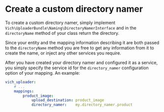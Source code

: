 Create a custom directory namer
===============================

To create a custom directory namer, simply implement
`Vich\UploaderBundle\Naming\DirectoryNamerInterface`
and in the `directoryName` method of your class return the directory.

Since your entity and the mapping information describing it are both passed to
the `directoryName` method you are free to get any information from it to
create the name, or inject any other services you require.

After you have created your directory namer and configured it as a service, you simply specify
the service id for the `directory_namer` configuration option of your mapping. An example:

``` yaml
vich_uploader:
    # ...
    mappings:
        product_image:
            upload_destination: product_image
            directory_namer:    my.directory_namer.product
```
